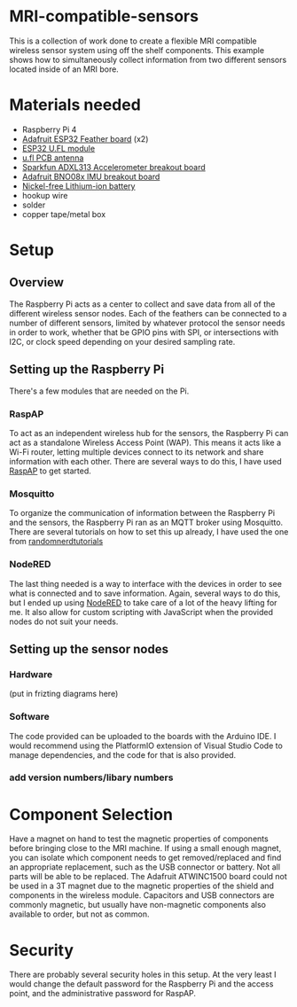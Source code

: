 # MRI-compatible-sensors
This is a collection of work done to create a flexible MRI compatible wireless sensor system using off the shelf components. This example shows how to simultaneously collect information from two different sensors located inside of an MRI bore. 

# Materials needed
- Raspberry Pi 4
- [Adafruit ESP32 Feather board](https://www.adafruit.com/product/3405) (x2)
- [ESP32 U.FL module](https://www.mouser.com/ProductDetail/Espressif-Systems/ESP32-WROOM-32UM113DH3200UH3Q0?qs=W%2FMpXkg%252BdQ4Fqx%2FReRQpFQ%3D%3D&mgh=1&gclid=Cj0KCQiAnuGNBhCPARIsACbnLzoCWG-Ctl-NIyBCex6A-nVdB5Kj8ZWKIZyTE6AEg8IRo4yzbLntOfIaApvoEALw_wcB)
- [u.fl PCB antenna](https://www.digikey.com/en/products/detail/pulselarsen-antennas/W3921B0100/7667486)
- [Sparkfun ADXL313 Accelerometer breakout board](https://www.sparkfun.com/products/17241)
- [Adafruit BNO08x IMU breakout board](https://www.adafruit.com/product/4754)
- [Nickel-free Lithium-ion battery](https://www.powerstream.com/non-magnetic-lipo.htm)
- hookup wire
- solder
- copper tape/metal box

# Setup
## Overview
The Raspberry Pi acts as a center to collect and save data from all of the different wireless sensor nodes. Each of the feathers can be connected to a number of different sensors, limited by whatever protocol the sensor needs in order to work, whether that be GPIO pins with SPI, or intersections with I2C, or clock speed depending on your desired sampling rate.
## Setting up the Raspberry Pi
There's a few modules that are needed on the Pi.
### RaspAP
To act as an independent wireless hub for the sensors, the Raspberry Pi can act as a standalone Wireless Access Point (WAP). This means it acts like a Wi-Fi router, letting multiple devices connect to its network and share information with each other. There are several ways to do this, I have used [RaspAP](https://raspap.com/) to get started.
### Mosquitto
To organize the communication of information between the Raspberry Pi and the sensors, the Raspberry Pi ran as an MQTT broker using Mosquitto. There are several tutorials on how to set this up already, I have used the one from [randomnerdtutorials](https://randomnerdtutorials.com/how-to-install-mosquitto-broker-on-raspberry-pi/)
### NodeRED
The last thing needed is a way to interface with the devices in order to see what is connected and to save information. Again, several ways to do this, but I ended up using [NodeRED](https://nodered.org/docs/getting-started/raspberrypi) to take care of a lot of the heavy lifting for me. It also allow for custom scripting with JavaScript when the provided nodes do not suit your needs.

## Setting up the sensor nodes
### Hardware
(put in frizting diagrams here)
### Software
The code provided can be uploaded to the boards with the Arduino IDE. I would recommend using the PlatformIO extension of Visual Studio Code to manage dependencies, and the code for that is also provided.
### add version numbers/libary numbers

# Component Selection
Have a magnet on hand to test the magnetic properties of components before bringing close to the MRI machine. If using a small enough magnet, you can isolate which component needs to get removed/replaced and find an appropriate replacement, such as the USB connector or battery. Not all parts will be able to be replaced. The Adafruit ATWINC1500 board could not be used in a 3T magnet due to the magnetic properties of the shield and components in the wireless module. Capacitors and USB connectors are commonly magnetic, but usually have non-magnetic components also available to order, but not as common.

# Security
There are probably several security holes in this setup. At the very least I would change the default password for the Raspberry Pi and the access point, and the administrative password for RaspAP. 
